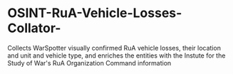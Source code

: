 # OSINT-RuA-Vehicle-Losses-Collator-
Collects WarSpotter visually confirmed RuA vehicle losses, their location and unit and vehicle type, and enriches the entities with the Instute for the Study of War's RuA Organization Command information
